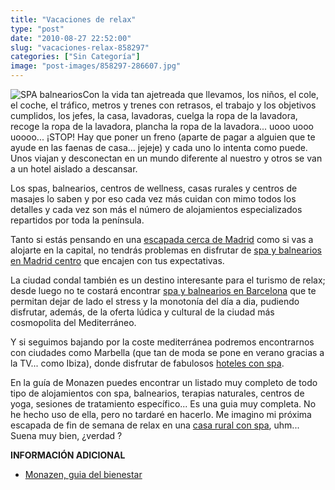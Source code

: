 ```yaml
---
title: "Vacaciones de relax"
type: "post"
date: "2010-08-27 22:52:00"
slug: "vacaciones-relax-858297"
categories: ["Sin Categoría"]
image: "post-images/858297-286607.jpg"
---
```


![SPA balnearios](post-images/858297-286607.jpg "SPA balnearios")Con la vida tan ajetreada que llevamos, los niños, el cole, el coche, el tráfico, metros y trenes con retrasos, el trabajo y los objetivos cumplidos, los jefes, la casa, lavadoras, cuelga la ropa de la lavadora, recoge la ropa de la lavadora, plancha la ropa de la lavadora... uooo uooo uoooo... ¡STOP! Hay que poner un freno (aparte de pagar a alguien que te ayude en las faenas de casa... jejeje) y cada uno lo intenta como puede. Unos viajan y desconectan en un mundo diferente al nuestro y otros se van a un hotel aislado a descansar.

Los spas, balnearios, centros de wellness, casas rurales y centros de masajes lo saben y por eso cada vez más cuidan con mimo todos los detalles y cada vez son más el número de alojamientos especializados repartidos por toda la península.

Tanto si estás pensando en una [escapada cerca de Madrid](http://es.monazen.com/escapadas_madrid) como si vas a alojarte en la capital, no tendrás problemas en disfrutar de [spa y balnearios en Madrid centro](http://es.monazen.com/spa-y-balnearios_madrid "Spa y balnearios en Madrid centro") que encajen con tus expectativas.

La ciudad condal también es un destino interesante para el turismo de relax; desde luego no te costará encontrar [spa y balnearios en Barcelona](http://es.monazen.com/spa-y-balnearios_barcelona) que te permitan dejar de lado el stress y la monotonía del día a dia, pudiendo disfrutar, además, de la oferta lúdica y cultural de la ciudad más cosmopolita del Mediterráneo.

Y si seguimos bajando por la coste mediterránea podremos encontrarnos con ciudades como Marbella (que tan de moda se pone en verano gracias a la TV... como Ibiza), donde disfrutar de fabulosos [hoteles con spa](http://es.monazen.com/hotel-spa_marbella "Hotel con spa en Marbella").

En la guía de Monazen puedes encontrar un listado muy completo de todo tipo de alojamientos con spa, balnearios, terapias naturales, centros de yoga, sesiones de tratamiento específico... Es una guia muy completa. No he hecho uso de ella, pero no tardaré en hacerlo. Me imagino mi próxima escapada de fin de semana de relax en una [casa rural con spa](http://es.monazen.com/spa-rural), uhm... Suena muy bien, ¿verdad ?

**INFORMACIÓN ADICIONAL**

- [Monazen, guia del bienestar](http://es.monazen.com)